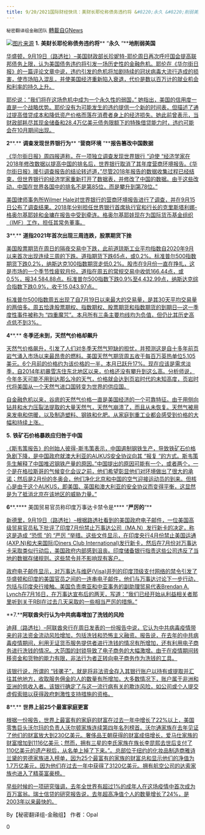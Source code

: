 ```yaml
---
title: 9/20/2021国际财经快讯：美财长耶伦称债务违约将 &#8220;永久 &#8220;削弱美国；世界银行为 中共篡改数据
---
```

`秘密翻译组金融团队` [轉載自GNews](https://gnews.org/zh-hans/1544241/)

![](https://assets.gnews.org/wp-content/uploads/2021/09/图片1-64.png)[图片来源](https://thehill.com)
**1.** **美财长耶伦称债务违约将**** “****永久**** “****地削弱美国**

[华盛顿，9月19日（路透社）–美国财政部长珍妮特-耶伦周日再次呼吁国会提高联邦债务上限，认为美国债务违约将引发一场历史性的金融危机。耶伦在《华尔街日报》的一篇评论文章中说，违约引发的危机将加剧持续的冠状病毒大流行造成的损害，使市场陷入混乱，并使美国经济重新陷入衰退，代价是数以百万计的就业机会和利率的持久上升。](https://www.reuters.com/business/us-treasurys-yellen-debt-default-would-permanently-weaken-america-2021-09-19/)

[耶伦说：”我们将在这场危机中成为一个永久性的弱国，” 她指出，美国的信用度一直是一个战略优势。耶伦没有为可能发生的违约提供一个新的时间表，但描述了通过提高借贷成本和降低资产价格而落在消费者身上的经济损失。她此前曾表示，当财政部耗尽其现金储备和28.4万亿美元债务限额下的特殊借贷能力时，违约可能会在10月期间出现。](https://www.reuters.com/business/us-treasurys-yellen-debt-default-would-permanently-weaken-america-2021-09-19/)

**2****.** **调查发现世界银行为**** “****营商环境**** “****报告篡改中国数据**

[《华尔街日报》周四报道称，在一项独立调查发现世界银行 “迫使 “经济学家在2018年修改数据以提高中国的排名后，世界银行取消了其年度营商环境报告。《华尔街日报》援引调查报告的结论转述道，”尽管2018年报告的数据收集过程已经结束，但世界银行的经济学家重新打开了数据表，并修改了中国的数据。由于这些改动，中国在世界各国中的排名不是第85位，而是攀升到第78位。”](https://www.breitbart.com/asia/2021/09/17/probe-world-bank-fudged-china-data-doing-business-report/)

[美国律师事务所Wilmer Hale对世界银行的营商环境报告进行了调查，并在9月15日公布了调查结果。2018年分别担任世界银行首席执行官和行长的克里斯塔利娜-格奥尔基耶娃和金墉在报告中受到牵连。格奥尔基耶娃现在为国际货币基金组织（IMF）工作，担任其常务董事。](https://www.breitbart.com/asia/2021/09/17/probe-world-bank-fudged-china-data-doing-business-report/)

**3****.** **道指****2021****年首次出现三周连跌，股票期货下挫**

[美国股票期货在周日的隔夜交易中下跌，此前道琼斯工业平均指数自2020年9月以来首次出现连续三周的下跌。道指期货下跌65点，或0.2%。标准普尔500指数期货下跌0.2%，纳斯达克100指数期货走低0.2%。股市在9月份一直在挣扎，这是市场的一个季节性疲软月份。道指在周五的常规交易中收低166.44点，或0.5%，报34,584.88点。标准普尔500指数下跌0.9%至4,432.99点，纳斯达克综合指数下跌0.9%，收于15,043.97点。](https://www.cnbc.com/2021/09/19/stock-market-futures-open-to-close-news.html)

[标准普尔500指数周五出现了自7月19日以来最大的交易量，是其30天平均交易量的两倍多。周五恰逢股票期权、指数期权、股票期货和指数期货的到期日—这一季度性事件被称为 “四重魔咒”。本月所有三条主要均线均为负值，但仍比其历史高点低不到3%。](https://www.cnbc.com/2021/09/19/stock-market-futures-open-to-close-news.html)

**4****.** **冬季还未到，天然气价格却飙升**

[天然气价格飙升，引发了人们对冬季天然气短缺的担忧，并预测这是自十多年前页岩气涌入市场以来最昂贵的燃料。美国天然气期货周五收于每百万英热单位5.105美元。6个月前的价格约为该价格的一半，本月已跃升17%。现在应该是需求淡季，自2014年初暴雪冻住东北地区以来，价格还没有攀升到这么高。分析师说，今年冬天可能不用到达那么冷的天气，价格就会达到页岩时代的未知高度，页岩时代将美国从一个天然气进口国转变为世界的供应国。](https://www.wsj.com/articles/natural-gas-prices-surge-and-winter-is-still-months-away-11631986861?mod=hp_lead_pos1)

[自金融危机以来，谷底的天然气价格一直是美国经济的一个可靠特征。由于用侧向钻井和水力压裂法提取的大量天然气，天然气崩溃了，而且从未恢复。天然气被用来发电和供暖，以及制造塑料、钢铁和化肥。从家庭到重工业都会感受到价格的大幅和持续上涨。](https://www.wsj.com/articles/natural-gas-prices-surge-and-winter-is-still-months-away-11631986861?mod=hp_lead_pos1)

**5.** **铁矿石价格暴跌应归咎于中国**

[《斯韦策报告》的创始人彼得-斯韦策表示，中国遏制钢铁生产，导致铁矿石价格急剧下降，是中国政府就澳大利亚的AUKUS安全协议向其 “报复 “的方式。斯韦策先生解释了中国推迟钢铁产量的原因。”中国提出的原因可能有一个，或者两个，一个是在格拉斯哥的气候变化会议之前，他们希望彰显他们对环境做出了很大的承诺；然后是2月份的冬奥会，他们净化北京和中国的空气迎接运动员的到来。但核心是由于这个AUKUS，即美国、英国和澳大利亚的安全协议而变得平衡，这显然是为了抵消北京在该地区的威胁力量。”](https://www.skynews.com.au/business/markets/china-to-blame-for-iron-ore-price-crash/video/eae71445cd9126a1761b0fbe5a662269)

**6****.**** 美国贸易官员称印度万事达卡禁令是**** “****严厉的****“**

[新德里，9月19日（路透社）–根据路透社看到的美国政府电子邮件，一位美国高级贸易官员私下批评了印度7月份禁止万事达公司（MA.N）发行新卡的决定，称这是造成 “恐慌 “的 “严厉 “举措。这些文件显示，在印度央行4月份禁止美国运通(AXP.N)和大来国际(Diners Club International)发行新卡，然后在7月份对万事达卡采取类似行动后，美国政府内部感到沮丧。印度储备银行指责这些公司违反了当地的数据存储规则。这些禁令并不影响现有客户。](https://www.reuters.com/business/exclusive-us-trade-official-called-indias-mastercard-ban-draconian-emails-2021-09-19/)

[政府电子邮件显示，对万事达与维萨(Visa)并列的印度顶级支付网络的禁令引发了华盛顿和印度的美国官员之间的一连串电子邮件，他们与万事达讨论下一步行动，包括与印度央行接触。美国负责南亚和中亚事务的副助理贸易代表Brendan A. Lynch在7月16日，在万事达宣布后的两天，写道：”我们已经开始从利益相关者那里听到关于RBI在过去几天采取的一些相当严厉的措施。”](https://www.reuters.com/business/exclusive-us-trade-official-called-indias-mastercard-ban-draconian-emails-2021-09-19/)

**7.****阿联酋央行认为中共病毒增加了洗钱的风险**

[迪拜（路透社）–阿联酋央行在周日发表的一份报告中说，它认为中共病毒疫情带来的非法资金流动风险增加，包括洗钱和恐怖主义融资。报告说，在去年的中共病毒疫情期间，利用无证货币服务提供者进行洗钱的情况有所增加，还有利用电子商务进行洗钱的情况。大范围的封锁导致了电子商务的大幅激增。由于在疫情期间转移资金和货物的能力有限，非法行为者正转向电子商务作为洗钱的工具。](https://www.oann.com/uae-central-bank-sees-covid-19-increasing-money-laundering-risks/)

[该银行说，所谓的 “钱骡子”，就是将非法资金存入其银行账户以持有或提取并汇往其他地方，收取服务佣金的人的数量有所增加，大多数情况下，账户属于非洲和亚洲的低收入者。该银行确定了与这一流行病有关的欺诈风险，如公司或个人提交虚假索赔以获得政府刺激性支持措施的资格。](https://www.oann.com/uae-central-bank-sees-covid-19-increasing-money-laundering-risks/)

**8****.** **世界上前****25****个最富家庭更富**

[根据一份报告，世界上最富有的家庭的财富在过去一年中增长了22%以上，美国零售巨头沃尔玛的负责人沃尔顿家族连续第四年名列榜首。沃尔通家族在去年见证了他们的财富放大到230亿美元。奢侈品王朝获得的财富成倍增长，爱马仕家族的财富增加到1116亿美元；然而，拥有三星的李氏家族在族长李昆熙去世后支付了110亿美元的遗产税后，从名单上掉了下来。”。总部位于纽约的化妆品制造商雅诗兰黛的劳德家族进入榜单，因为25个最富有的家族的财富总和显示他们的净值为1.7万亿美元，因为他们在过去一年中获得了3120亿美元。拥有航空公司的达索家族也进入了精英富豪榜。](https://www.wionews.com/world/worlds-25-wealthiest-families-are-now-worth-17-trillion-grew-richer-in-one-year-414100)

[早些时候的一项研究强调，去年全世界有超过1%的成年人在这场疫情中首次成为百万富翁。瑞士信贷的研究报告说，去年超高净值个人的数量增长了24%，是2003年以来最快的。](https://www.wionews.com/world/worlds-25-wealthiest-families-are-now-worth-17-trillion-grew-richer-in-one-year-414100)

By【秘密翻译组-金融组】
作者：Opal

0
